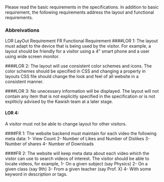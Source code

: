 
Please read the basic requirements in the specifications. In addition
to basic requirement, the following requirements address the layout and functional requirements.

### Abbreivations
LOR             LayOut Requirement
FR              Functional Requirement
####LOR 1:
The layout must adapt to the device that is being used by the visitor. For example, 
a layout should be friendly for a visitor using a 4" smart phone and a user using wide screen monitor. 

####LOR 2: 
The layout will use consistent color schemes and icons. The color schemes should be specified in CSS and 
changing a property in layouts CSS file should change the look and feel of all website in a consistent manner.

####LOR 3: 
No unecessary information will be displayed. The layout will not contain any item that is not explicitly specified 
in the specification or is not expliticly advised by the Kawish team at a later stage.

#### LOR 4:
A visitor must not be able to change layout for other visitors.



####FR 1:
The website backend must maintain for each video the following meta data:
1- View Count
2- Number of Likes and Number of Dislikes
3- Number of shares
4- Number of Downloads

####FR 2:
The website will keep meta data about each video which the vistor can use to search videos of interest.
The visitor should be able to locate videos, for example,
1- On a given subject (say Physics)
2- On a given class (say 9th)
3- From a given teacher (say Prof. X)
4- With some keyword in description or tags.

 

 
